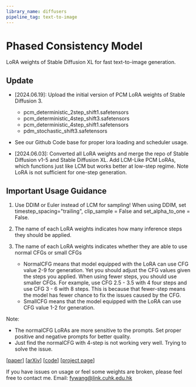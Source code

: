 ```yaml
---
library_name: diffusers
pipeline_tag: text-to-image
---
```

# Phased Consistency Model

LoRA weights of Stable Diffusion XL for fast text-to-image generation.


## Update

- [2024.06.19]: Upload the initial version of PCM LoRA weights of Stable Diffusion 3.

  - pcm_deterministic_2step_shift1.safetensors
  - pcm_deterministic_4step_shift3.safetensors
  - pcm_deterministic_4step_shift1.safetensors
  - pdm_stochastic_shift3.safetensors
- See our Github Code base for proper lora loading and scheduler usage.

- [2024.06.03]: Converted all LoRA weights and merge the repo of Stable Diffusion v1-5 and Stable Diffusion XL. Add LCM-Like PCM LoRAs, which functions just like LCM but works better at low-step regime. Note LoRA is not sufficient for one-step generation.

## Important Usage Guidance

1. Use DDIM or Euler instead of LCM for sampling! When using DDIM, set timestep_spacing="trailing", clip_sample = False and set_alpha_to_one = False.

2. The name of each LoRA weights indicates how many inference steps they should be applied.

3. The name of each LoRA weights indicates whether they are able to use normal CFGs or small CFGs
   - NormalCFG means that model equipped with the LoRA can use CFG value 2-9 for generation. Yet you should adjust the CFG values given the steps you applied.
When using fewer steps, you should use smaller CFGs. For example, use CFG 2.5 - 3.5 with 4 four steps and use CFG 3 - 6 with 8 steps. This is because that fewer-step means the model has fewer chance to fix the issues caused by the CFG.
   - SmallCFG means that the model equipped with the LoRA can use CFG value 1-2 for generation.



Note: 
- The normalCFG LoRAs are more sensitive to the prompts. Set proper positive and negative prompts for better quality.
- Just find the normalCFG with 4-step is not working very well. Trying to solve the issue.

[[paper](https://huggingface.co/papers/2405.18407)] [[arXiv](https://arxiv.org/abs/2405.18407)]  [[code](https://github.com/G-U-N/Phased-Consistency-Model)] [[project page](https://g-u-n.github.io/projects/pcm)]

If you have issues on usage or feel some weights are broken, please feel free to contact me. Email: fywang@link.cuhk.edu.hk
